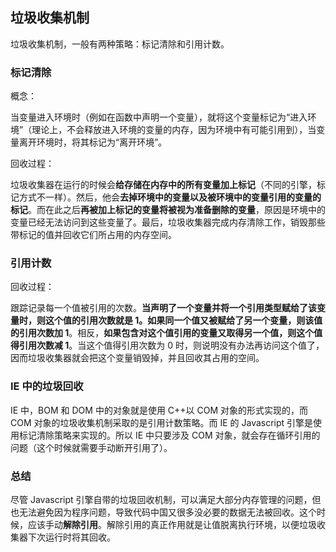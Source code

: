 ## 垃圾收集机制

垃圾收集机制，一般有两种策略：标记清除和引用计数。

### 标记清除

概念：

当变量进入环境时（例如在函数中声明一个变量），就将这个变量标记为“进入环境”（理论上，不会释放进入环境的变量的内存，因为环境中有可能引用到），当变量离开环境时，将其标记为“离开环境”。

回收过程：

垃圾收集器在运行的时候会**给存储在内存中的所有变量加上标记**（不同的引擎，标记方式不一样）。然后，他会**去掉环境中的变量以及被环境中的变量引用的变量的标记**。而在此之后**再被加上标记的变量将被视为准备删除的变量**，原因是环境中的变量已经无法访问到这些变量了。最后，垃圾收集器完成内存清除工作，销毁那些带标记的值并回收它们所占用的内存空间。

### 引用计数

回收过程：

跟踪记录每一个值被引用的次数。**当声明了一个变量并将一个引用类型赋给了该变量时，则这个值的引用次数就是 1。如果同一个值又被赋给了另一个变量，则该值的引用次数加 1**。相反，**如果包含对这个值引用的变量又取得另一个值，则这个值得引用次数减 1**。当这个值得引用次数为 0 时，则说明没有办法再访问这个值了，因而垃圾收集器就会把这个变量销毁掉，并且回收其占用的空间。

### IE 中的垃圾回收

IE 中，BOM 和 DOM 中的对象就是使用 C++以 COM 对象的形式实现的，而 COM 对象的垃圾收集机制采取的是引用计数策略。而 IE 的 Javascript 引擎是使用标记清除策略来实现的。所以 IE 中只要涉及 COM 对象，就会存在循环引用的问题（这个时候就需要手动断开引用了）。

### 总结

尽管 Javascript 引擎自带的垃圾回收机制，可以满足大部分内存管理的问题，但也无法避免因为程序问题，导致代码中国又很多没必要的数据无法被回收。这个时候，应该手动**解除引用**。解除引用的真正作用就是让值脱离执行环境，以便垃圾收集器下次运行时将其回收。